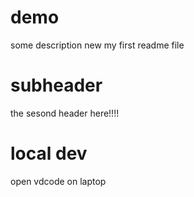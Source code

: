 # demo
some description new
 my first readme file

 # subheader

the sesond header here!!!!

# local dev

open vdcode on laptop